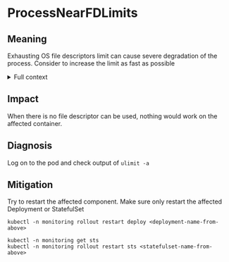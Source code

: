 # ProcessNearFDLimits

## Meaning

Exhausting OS file descriptors limit can cause severe degradation of the process. Consider to increase the limit as fast as possible

<details>
<summary>Full context</summary>

VM pods all have unlimited FD configured. This really should not happen.

</details>

## Impact

When there is no file descriptor can be used, nothing would work on the affected container.

## Diagnosis
Log on to the pod and check output of `ulimit -a`

## Mitigation

Try to restart the affected component. Make sure only restart the affected Deployment or StatefulSet
```kubectl -n monitoring get deployment
kubectl -n monitoring rollout restart deploy <deployment-name-from-above>

kubectl -n monitoring get sts
kubectl -n monitoring rollout restart sts <statefulset-name-from-above>
```
